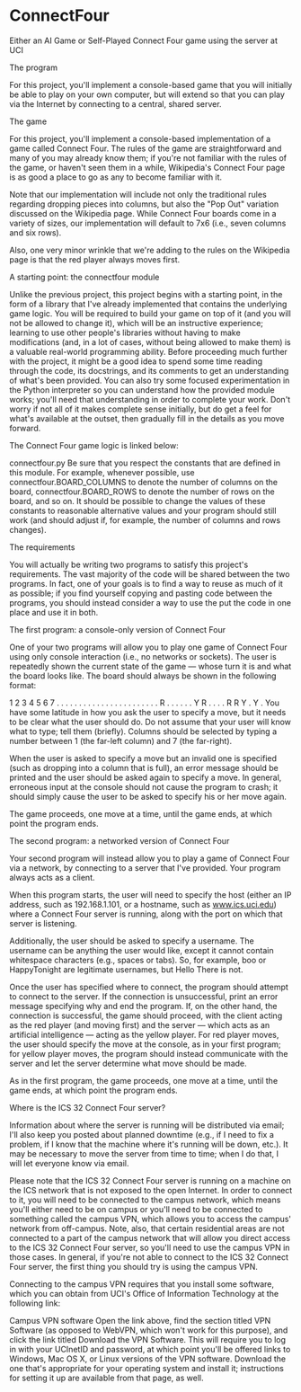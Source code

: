 # ConnectFour
Either an AI Game or Self-Played Connect Four game using the server at UCI

The program

For this project, you'll implement a console-based game that you will initially be able to play on your own computer, but will extend so that you can play via the Internet by connecting to a central, shared server.

The game

For this project, you'll implement a console-based implementation of a game called Connect Four. The rules of the game are straightforward and many of you may already know them; if you're not familiar with the rules of the game, or haven't seen them in a while, Wikipedia's Connect Four page is as good a place to go as any to become familiar with it.

Note that our implementation will include not only the traditional rules regarding dropping pieces into columns, but also the "Pop Out" variation discussed on the Wikipedia page. While Connect Four boards come in a variety of sizes, our implementation will default to 7x6 (i.e., seven columns and six rows).

Also, one very minor wrinkle that we're adding to the rules on the Wikipedia page is that the red player always moves first.

A starting point: the connectfour module

Unlike the previous project, this project begins with a starting point, in the form of a library that I've already implemented that contains the underlying game logic. You will be required to build your game on top of it (and you will not be allowed to change it), which will be an instructive experience; learning to use other people's libraries without having to make modifications (and, in a lot of cases, without being allowed to make them) is a valuable real-world programming ability. Before proceeding much further with the project, it might be a good idea to spend some time reading through the code, its docstrings, and its comments to get an understanding of what's been provided. You can also try some focused experimentation in the Python interpreter so you can understand how the provided module works; you'll need that understanding in order to complete your work. Don't worry if not all of it makes complete sense initially, but do get a feel for what's available at the outset, then gradually fill in the details as you move forward.

The Connect Four game logic is linked below:

connectfour.py
Be sure that you respect the constants that are defined in this module. For example, whenever possible, use connectfour.BOARD_COLUMNS to denote the number of columns on the board, connectfour.BOARD_ROWS to denote the number of rows on the board, and so on. It should be possible to change the values of these constants to reasonable alternative values and your program should still work (and should adjust if, for example, the number of columns and rows changes).

The requirements

You will actually be writing two programs to satisfy this project's requirements. The vast majority of the code will be shared between the two programs. In fact, one of your goals is to find a way to reuse as much of it as possible; if you find yourself copying and pasting code between the programs, you should instead consider a way to use the put the code in one place and use it in both.

The first program: a console-only version of Connect Four

One of your two programs will allow you to play one game of Connect Four using only console interaction (i.e., no networks or sockets). The user is repeatedly shown the current state of the game — whose turn it is and what the board looks like. The board should always be shown in the following format:

1  2  3  4  5  6  7
.  .  .  .  .  .  .
.  .  .  .  .  .  .
.  .  .  .  .  .  .
.  .  R  .  .  .  .
.  .  Y  R  .  .  .
.  R  R  Y  .  Y  .
You have some latitude in how you ask the user to specify a move, but it needs to be clear what the user should do. Do not assume that your user will know what to type; tell them (briefly). Columns should be selected by typing a number between 1 (the far-left column) and 7 (the far-right).

When the user is asked to specify a move but an invalid one is specified (such as dropping into a column that is full), an error message should be printed and the user should be asked again to specify a move. In general, erroneous input at the console should not cause the program to crash; it should simply cause the user to be asked to specify his or her move again.

The game proceeds, one move at a time, until the game ends, at which point the program ends.

The second program: a networked version of Connect Four

Your second program will instead allow you to play a game of Connect Four via a network, by connecting to a server that I've provided. Your program always acts as a client.

When this program starts, the user will need to specify the host (either an IP address, such as 192.168.1.101, or a hostname, such as www.ics.uci.edu) where a Connect Four server is running, along with the port on which that server is listening.

Additionally, the user should be asked to specify a username. The username can be anything the user would like, except it cannot contain whitespace characters (e.g., spaces or tabs). So, for example, boo or HappyTonight are legitimate usernames, but Hello There is not.

Once the user has specified where to connect, the program should attempt to connect to the server. If the connection is unsuccessful, print an error message specifying why and end the program. If, on the other hand, the connection is successful, the game should proceed, with the client acting as the red player (and moving first) and the server — which acts as an artificial intelligence — acting as the yellow player. For red player moves, the user should specify the move at the console, as in your first program; for yellow player moves, the program should instead communicate with the server and let the server determine what move should be made.

As in the first program, the game proceeds, one move at a time, until the game ends, at which point the program ends.

Where is the ICS 32 Connect Four server?

Information about where the server is running will be distributed via email; I'll also keep you posted about planned downtime (e.g., if I need to fix a problem, if I know that the machine where it's running will be down, etc.). It may be necessary to move the server from time to time; when I do that, I will let everyone know via email.

Please note that the ICS 32 Connect Four server is running on a machine on the ICS network that is not exposed to the open Internet. In order to connect to it, you will need to be connected to the campus network, which means you'll either need to be on campus or you'll need to be connected to something called the campus VPN, which allows you to access the campus' network from off-campus. Note, also, that certain residential areas are not connected to a part of the campus network that will allow you direct access to the ICS 32 Connect Four server, so you'll need to use the campus VPN in those cases. In general, if you're not able to connect to the ICS 32 Connect Four server, the first thing you should try is using the campus VPN.

Connecting to the campus VPN requires that you install some software, which you can obtain from UCI's Office of Information Technology at the following link:

Campus VPN software
Open the link above, find the section titled VPN Software (as opposed to WebVPN, which won't work for this purpose), and click the link titled Download the VPN Software. This will require you to log in with your UCInetID and password, at which point you'll be offered links to Windows, Mac OS X, or Linux versions of the VPN software. Download the one that's appropriate for your operating system and install it; instructions for setting it up are available from that page, as well.

